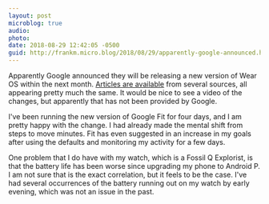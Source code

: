 ```yaml
---
layout: post
microblog: true
audio: 
photo: 
date: 2018-08-29 12:42:05 -0500
guid: http://frankm.micro.blog/2018/08/29/apparently-google-announced.html
---
```

Apparently Google announced they will be releasing a new version of Wear OS within the next month. [Articles are available](https://www.cnet.com/news/google-wear-os-updates-hint-at-fitness-smartwatches-to-come/) from several sources, all appearing pretty much the same. It would be nice to see a video of the changes, but apparently that has not been provided by Google. 

I've been running the new version of Google Fit for four days, and I am pretty happy with the change. I had already made the mental shift from steps to move minutes. Fit has even suggested in an increase in my goals after using the defaults and monitoring my activity for a few days. 

One problem that I do have with my watch, which is a Fossil Q Explorist, is that the battery life has been worse since upgrading my phone to Android P. I am not sure that is the exact correlation, but it feels to be the case. I've had several occurrences of the battery running out on my watch by early evening, which was not an issue in the past. 
